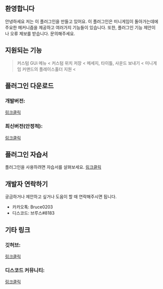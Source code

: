 
## 환영합니다
안녕하세요 저는 이 플러그인을 만들고 있어요.
이 플러그인은 미니게임이 돌아가는데에 주요한 메커니즘을 제공하고 여러가지 기능들이 있습니다. 
또한, 플러그인 기능 제안이나 오류 제보를 받습니다. 문의해주세요.

## 지원되는 기능
> 커스텀 GUi 메뉴 <
> 커스텀 위치 저장 <
> 메세지, 타이틀, 사운드 보내기 <
> 미니게임 커맨드의 플레이스홀더 지원 <
> 

## 플러그인 다운로드 
### 개발버전: 
[링크클릭](https://github.com/FreedyPlugins/FreedyMinigameMaker/raw/master/FreedyMinigameMaker.jar)
### 최신버전(안정적): 
[링크클릭](https://github.com/FreedyPlugins/FreedyMinigameMaker/releases/latest/download/FreedyMinigameMaker.jar)

## 플러그인 자습서
플러그인을 사용하려면 자습서를 살펴보세요. [링크클릭](https://github.com/FreedyPlugins/FreedyMinigameMaker/wiki)

## 개발자 연락하기
궁금하거나 제안하고 싶거나 도움이 할 때 연락해주시면 됩니다.
- 카카오톡: Bruce0203
- 디스코드: 브루스#8183

## 기타 링크
### 깃허브: 
[링크클릭](https://github.com/FreedyPlugins/FreedyMinigameMaker)
### 디스코드 커뮤니티: 
[링크클릭](https://discord.gg/xej5Ut3)
